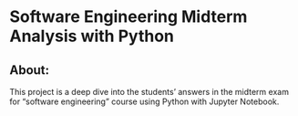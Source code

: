 # Software Engineering Midterm Analysis with Python
## About:
This project is a deep dive into the students’ answers in the midterm exam for “software engineering” course using Python with Jupyter Notebook.
